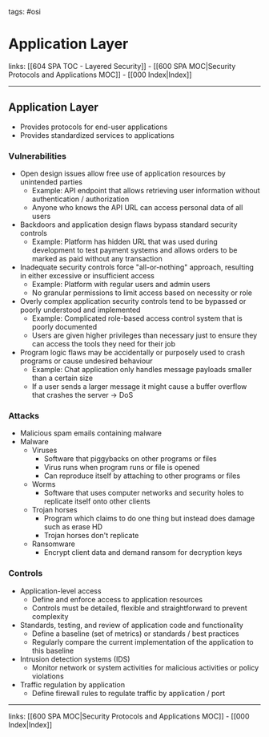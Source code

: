 tags: #osi

# Application Layer

links: [[604 SPA TOC - Layered Security]] - [[600 SPA MOC|Security Protocols and Applications MOC]] - [[000 Index|Index]]

---

## Application Layer

- Provides protocols for end-user applications
- Provides standardized services to applications

### Vulnerabilities

- Open design issues allow free use of application resources by unintended parties
	- Example: API endpoint that allows retrieving user information without authentication / authorization
	- Anyone who knows the API URL can access personal data of all users
- Backdoors and application design flaws bypass standard security controls
	- Example: Platform has hidden URL that was used during development to test payment systems and allows orders to be marked as paid without any transaction
- Inadequate security controls force "all-or-nothing" approach, resulting in either excessive or insufficient access
	- Example: Platform with regular users and admin users
	- No granular permissions to limit access based on necessity or role
- Overly complex application security controls tend to be bypassed or poorly understood and implemented
	- Example: Complicated role-based access control system that is poorly documented
	- Users are given higher privileges than necessary just to ensure they can access the tools they need for their job
- Program logic flaws may be accidentally or purposely used to crash programs or cause undesired behaviour
	- Example: Chat application only handles message payloads smaller than a certain size
	- If a user sends a larger message it might cause a buffer overflow that crashes the server -> DoS

### Attacks

- Malicious spam emails containing malware
- Malware
	- Viruses
		- Software that piggybacks on other programs or files
		- Virus runs when program runs or file is opened
		- Can reproduce itself by attaching to other programs or files
	- Worms
		- Software that uses computer networks and security holes to replicate itself onto other clients
	- Trojan horses
		- Program which claims to do one thing but instead does damage such as erase HD
		- Trojan horses don't replicate
	- Ransomware
		- Encrypt client data and demand ransom for decryption keys

### Controls

- Application-level access
	- Define and enforce access to application resources
	- Controls must be detailed, flexible and straightforward to prevent complexity
- Standards, testing, and review of application code and functionality
	- Define a baseline (set of metrics) or standards / best practices
	- Regularly compare the current implementation of the application to this baseline
- Intrusion detection systems (IDS)
	- Monitor network or system activities for malicious activities or policy violations
- Traffic regulation by application
	- Define firewall rules to regulate traffic by application / port

---
links: [[600 SPA MOC|Security Protocols and Applications MOC]] - [[000 Index|Index]]